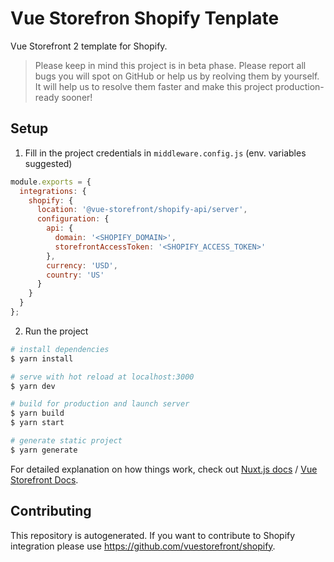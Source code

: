 # Vue Storefron Shopify Tenplate

Vue Storefront 2 template for Shopify.

> Please keep in mind this project is in beta phase. Please report all bugs you will spot on GitHub or help us by reolving them by yourself. It will help us to resolve them faster and make this project production-ready sooner!

## Setup

1. Fill in the project credentials in `middleware.config.js` (env. variables suggested)

```js
module.exports = {
  integrations: {
    shopify: {
      location: '@vue-storefront/shopify-api/server',
      configuration: {
        api: {
          domain: '<SHOPIFY_DOMAIN>',
          storefrontAccessToken: '<SHOPIFY_ACCESS_TOKEN>'
        },
        currency: 'USD',
        country: 'US'
      }
    }
  }
};
```

2. Run the project

``` bash
# install dependencies
$ yarn install

# serve with hot reload at localhost:3000
$ yarn dev

# build for production and launch server
$ yarn build
$ yarn start

# generate static project
$ yarn generate
```

For detailed explanation on how things work, check out [Nuxt.js docs](https://nuxtjs.org) / [Vue Storefront Docs](https://docs.vuestorefront.io/v2/).

## Contributing

This repository is autogenerated. If you want to contribute to Shopify integration please use https://github.com/vuestorefront/shopify.